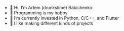 - 👋 Hi, I’m Artem (drunkslime) Babichenko 
- 👀 Programming is my hobby
- 🌱 I’m currently invested in Python, C/C++, and Flutter
- 💞️ I like making different kinds of projects
